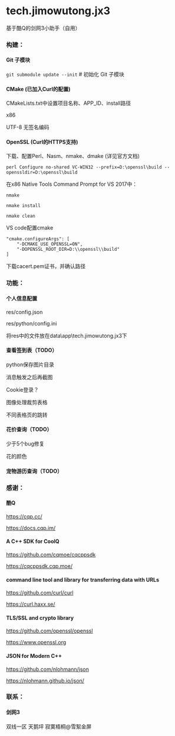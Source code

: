 # tech.jimowutong.jx3
基于酷Q的剑网3小助手（自用）

### 构建：
#### Git 子模块
`git submodule update --init` # 初始化 Git 子模块

#### CMake (已加入Curl的配置)
CMakeLists.txt中设置项目名称、APP_ID、install路径

x86

UTF-8 无签名编码

#### OpenSSL (Curl的HTTPS支持)
下载、配置Perl、Nasm、nmake、dmake (详见官方文档)

`perl Configure no-shared VC-WIN32 --prefix=D:\openssl\build --openssldir=D:\openssl\build`

在x86 Native Tools Command Prompt for VS 2017中：

`nmake`

`nmake install`

`nmake clean`

VS code配置cmake
```
"cmake.configureArgs": [
    "-DCMAKE_USE_OPENSSL=ON",
    "-DOPENSSL_ROOT_DIR=D:\\openssl\\build"
]
```

下载cacert.pem证书，并确认路径


### 功能：
#### 个人信息配置
res/config.json

res/python/config.ini

将res中的文件放在data\app\tech.jimowutong.jx3下

#### 查看签到表（TODO）
python保存图片目录

消息触发之后再截图

Cookie登录？

图像处理裁剪表格

不同表格页的跳转

#### 花价查询（TODO）
少于5个bug修复

花的颜色

#### 宠物游历查询（TODO）


### 感谢：
#### 酷Q
https://cqp.cc/

https://docs.cqp.im/

#### A C++ SDK for CoolQ
https://github.com/cqmoe/cqcppsdk

https://cqcppsdk.cqp.moe/

#### command line tool and library for transferring data with URLs
https://github.com/curl/curl

https://curl.haxx.se/

#### TLS/SSL and crypto library
https://github.com/openssl/openssl

https://www.openssl.org

#### JSON for Modern C++
https://github.com/nlohmann/json

https://nlohmann.github.io/json/


### 联系：
#### 剑网3
双线一区 天鹅坪 寂寞梧桐@雪絮金屏
